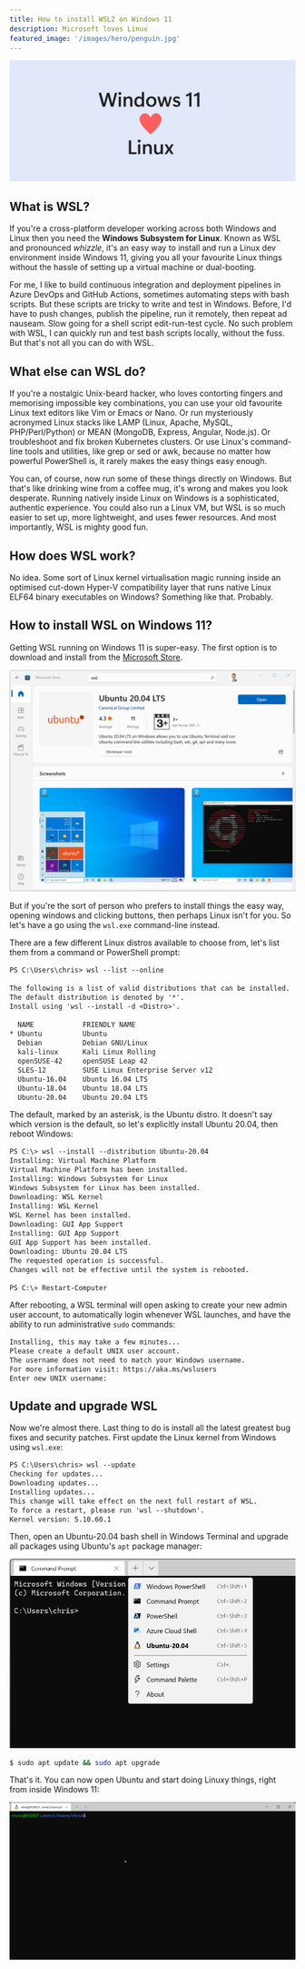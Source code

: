 ```yaml
---
title: How to install WSL2 on Windows 11
description: Microsoft loves Linux
featured_image: '/images/hero/penguin.jpg'
---
```


![](/images/post/windows-11-loves-linux.png)

## What is WSL?

If you're a cross-platform developer working across both Windows and Linux then you need the **Windows Subsystem for Linux**. Known as WSL and pronounced *whizzle*, it's an easy way to install and run a Linux dev environment inside Windows 11, giving you all your favourite Linux things without the hassle of setting up a virtual machine or dual-booting.

For me, I like to build continuous integration and deployment pipelines in Azure DevOps and GitHub Actions, sometimes automating steps with bash scripts. But these scripts are tricky to write and test in Windows. Before, I'd have to push changes, publish the pipeline, run it remotely, then repeat ad nauseam. Slow going for a shell script edit-run-test cycle. No such problem with WSL, I can quickly run and test bash scripts locally, without the fuss. But that's not all you can do with WSL.

## What else can WSL do?

If you're a nostalgic Unix-beard hacker, who loves contorting fingers and memorising impossible key combinations, you can use your old favourite Linux text editors like Vim or Emacs or Nano. Or run mysteriously acronymed Linux stacks like LAMP (Linux, Apache, MySQL, PHP/Perl/Python) or MEAN (MongoDB, Express, Angular, Node.js). Or troubleshoot and fix broken Kubernetes clusters. Or use Linux's command-line tools and utilities, like grep or sed or awk, because no matter how powerful PowerShell is, it rarely makes the easy things easy enough.

You can, of course, now run some of these things directly on Windows. But that's like drinking wine from a coffee mug, it's wrong and makes you look desperate. Running natively inside Linux on Windows is a sophisticated, authentic experience. You could also run a Linux VM, but WSL is so much easier to set up, more lightweight, and uses fewer resources. And most importantly, WSL is mighty good fun.

## How does WSL work?

No idea. Some sort of Linux kernel virtualisation magic running inside an optimised cut-down Hyper-V compatibility layer that runs native Linux ELF64 binary executables on Windows? Something like that. Probably.

## How to install WSL on Windows 11?

Getting WSL running on Windows 11 is super-easy. The first option is to download and install from the [Microsoft Store](https://www.microsoft.com/store/productId/9N6SVWS3RX71).

![](/images/post/ms-store-wsl.png)

But if you're the sort of person who prefers to install things the easy way, opening windows and clicking buttons, then perhaps Linux isn't for you. So let's have a go using the `wsl.exe` command-line instead.

There are a few different Linux distros available to choose from, let's list them from a command or PowerShell prompt:

```
PS C:\Users\chris> wsl --list --online

The following is a list of valid distributions that can be installed.
The default distribution is denoted by '*'.
Install using 'wsl --install -d <Distro>'.

  NAME            FRIENDLY NAME
* Ubuntu          Ubuntu
  Debian          Debian GNU/Linux
  kali-linux      Kali Linux Rolling
  openSUSE-42     openSUSE Leap 42
  SLES-12         SUSE Linux Enterprise Server v12
  Ubuntu-16.04    Ubuntu 16.04 LTS
  Ubuntu-18.04    Ubuntu 18.04 LTS
  Ubuntu-20.04    Ubuntu 20.04 LTS
```

The default, marked by an asterisk, is the Ubuntu distro. It doesn't say which version is the default, so let's explicitly install Ubuntu 20.04, then reboot Windows:

```
PS C:\> wsl --install --distribution Ubuntu-20.04
Installing: Virtual Machine Platform
Virtual Machine Platform has been installed.
Installing: Windows Subsystem for Linux
Windows Subsystem for Linux has been installed.
Downloading: WSL Kernel
Installing: WSL Kernel
WSL Kernel has been installed.
Downloading: GUI App Support
Installing: GUI App Support
GUI App Support has been installed.
Downloading: Ubuntu 20.04 LTS
The requested operation is successful.
Changes will not be effective until the system is rebooted.

PS C:\> Restart-Computer
```

After rebooting, a WSL terminal will open asking to create your new admin user account, to automatically login whenever WSL launches, and have the ability to run administrative `sudo` commands:

```
Installing, this may take a few minutes...
Please create a default UNIX user account.
The username does not need to match your Windows username.
For more information visit: https://aka.ms/wslusers
Enter new UNIX username:
```

## Update and upgrade WSL

Now we're almost there. Last thing to do is install all the latest greatest bug fixes and security patches. First update the Linux kernel from Windows using `wsl.exe`:

```
PS C:\Users\chris> wsl --update
Checking for updates...
Downloading updates...
Installing updates...
This change will take effect on the next full restart of WSL.
To force a restart, please run 'wsl --shutdown'.
Kernel version: 5.10.60.1
```

Then, open an Ubuntu-20.04 bash shell in Windows Terminal and upgrade all packages using Ubuntu's `apt` package manager:

![](/images/post/wsl-open.png)

```bash
$ sudo apt update && sudo apt upgrade
```

That's it. You can now open Ubuntu and start doing Linuxy things, right from inside Windows 11:

![](/images/post/wsl-demo.gif)
